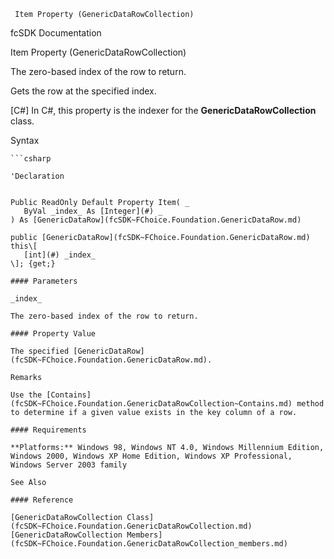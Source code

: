 ﻿     Item Property (GenericDataRowCollection)                                                   

fcSDK Documentation

Item Property (GenericDataRowCollection)

The zero-based index of the row to return.

Gets the row at the specified index.

\[C#\] In C#, this property is the indexer for the **GenericDataRowCollection** class.

Syntax

```vbnet
```csharp

'Declaration
 

Public ReadOnly Default Property Item( _
   ByVal _index_ As [Integer](#) _
) As [GenericDataRow](fcSDK~FChoice.Foundation.GenericDataRow.md)

public [GenericDataRow](fcSDK~FChoice.Foundation.GenericDataRow.md) this\[ 
   [int](#) _index_
\]; {get;}

#### Parameters

_index_

The zero-based index of the row to return.

#### Property Value

The specified [GenericDataRow](fcSDK~FChoice.Foundation.GenericDataRow.md).

Remarks

Use the [Contains](fcSDK~FChoice.Foundation.GenericDataRowCollection~Contains.md) method to determine if a given value exists in the key column of a row.

#### Requirements

**Platforms:** Windows 98, Windows NT 4.0, Windows Millennium Edition, Windows 2000, Windows XP Home Edition, Windows XP Professional, Windows Server 2003 family

See Also

#### Reference

[GenericDataRowCollection Class](fcSDK~FChoice.Foundation.GenericDataRowCollection.md)  
[GenericDataRowCollection Members](fcSDK~FChoice.Foundation.GenericDataRowCollection_members.md)